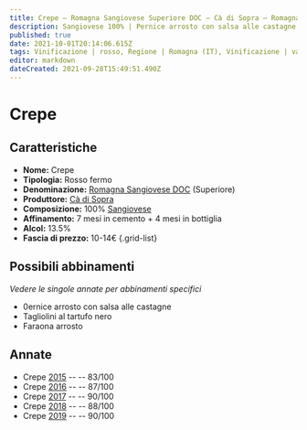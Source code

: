 ```yaml
---
title: Crepe – Romagna Sangiovese Superiore DOC – Cà di Sopra – Romagna (IT) – 10-14€ – 2★-5★
description: Sangiovese 100% | Pernice arrosto con salsa alle castagne – Tagliolini al tartufo nero – Faraona arrosto
published: true
date: 2021-10-01T20:14:06.615Z
tags: Vinificazione | rosso, Regione | Romagna (IT), Vinificazione | varietale, Vitigni | Sangiovese, Vinificazione | fermo, Valutazioni | 5 stelle, pernice arrosto con salsa alle castagne, tagliolini al tartufo nero, faraona arrosto, Prezzi | 10-14€
editor: markdown
dateCreated: 2021-09-28T15:49:51.490Z
---
```


# Crepe

## Caratteristiche
- **Nome:** Crepe
- **Tipologia:** Rosso fermo
- **Denominazione:** [Romagna Sangiovese DOC](/denominazioni/Italia/Romagna/DOC/Romagna-Sangiovese) (Superiore)
- **Produttore:** [Cà di Sopra](/produttori/Italia/Romagna/Ca-di-Sopra) 
- **Composizione:** 100% [Sangiovese](/vitigni/Italia/bacca-nera/sangiovese)
- **Affinamento:** 7 mesi in cemento + 4 mesi in bottiglia
- **Alcol:** 13.5%
- **Fascia di prezzo:** 10-14€
{.grid-list}



## Possibili abbinamenti
*Vedere le singole annate per abbinamenti specifici*

- 0ernice arrosto con salsa alle castagne
- Tagliolini al tartufo nero
- Faraona arrosto

## Annate

- Crepe [2015](/vini/Italia/Romagna/Ca-di-Sopra/Crepe/2015) -- <span class="star-2"></span> -- 83/100
- Crepe [2016](/vini/Italia/Romagna/Ca-di-Sopra/Crepe/2016) -- <span class="star-3"></span> -- 87/100
- Crepe [2017](/vini/Italia/Romagna/Ca-di-Sopra/Crepe/2017) -- <span class="star-4"></span> -- 90/100
- Crepe [2018](/vini/Italia/Romagna/Ca-di-Sopra/Crepe/2018) -- <span class="star-3"></span> -- 88/100
- Crepe [2019](/vini/Italia/Romagna/Ca-di-Sopra/Crepe/2019) -- <span class="star-5"></span> -- 90/100